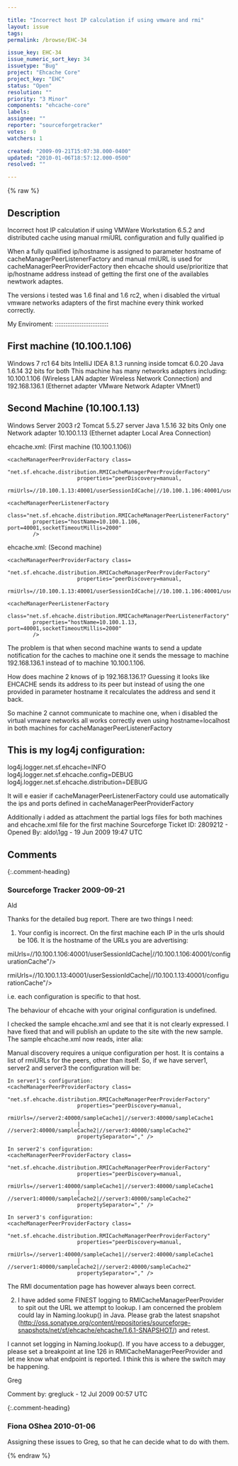 ```yaml
---

title: "Incorrect host IP calculation if using vmware and rmi"
layout: issue
tags: 
permalink: /browse/EHC-34

issue_key: EHC-34
issue_numeric_sort_key: 34
issuetype: "Bug"
project: "Ehcache Core"
project_key: "EHC"
status: "Open"
resolution: ""
priority: "3 Minor"
components: "ehcache-core"
labels: 
assignee: ""
reporter: "sourceforgetracker"
votes:  0
watchers: 1

created: "2009-09-21T15:07:38.000-0400"
updated: "2010-01-06T18:57:12.000-0500"
resolved: ""

---
```




{% raw %}



## Description

<div markdown="1" class="description">

Incorrect host IP calculation if using VMWare Workstation 6.5.2 and distributed cache using manual rmiURL configuration and fully qualified ip

When a fully qualified  ip/hostname is assigned to parameter hostname of cacheManagerPeerListenerFactory and manual rmiURL is used for cacheManagerPeerProviderFactory
then ehcache should use/prioritize  that ip/hostname address instead of getting the first one of the availables newtwork adaptes.

The versions i tested was 1.6 final and 1.6 rc2, when i disabled the virtual vmware networks adapters of the first machine every think worked correctly.

My Enviroment:
::::::::::::::::::::::::::::::

First machine (10.100.1.106)
--------------------------------------
Windows 7 rc1 64 bits
IntelliJ IDEA 8.1.3 running inside tomcat 6.0.20
Java 1.6.14 32 bits for both
This machine has many networks adapters including:  10.100.1.106  (Wireless LAN adapter Wireless Network Connection) and 192.168.136.1  (Ethernet adapter VMware Network Adapter VMnet1)

Second Machine (10.100.1.13)
-----------------------------------------
Windows Server 2003 r2
Tomcat 5.5.27 server
Java 1.5.16 32 bits
Only one Network adapter 10.100.1.13  (Ethernet adapter Local Area Connection)

ehcache.xml: (First machine (10.100.1.106))

    <cacheManagerPeerProviderFactory class=
                          "net.sf.ehcache.distribution.RMICacheManagerPeerProviderFactory"
                          properties="peerDiscovery=manual,
                          rmiUrls=//10.100.1.13:40001/userSessionIdCache|//10.100.1.106:40001/userSessionIdCache|//10.100.1.13:40001/configurationCache|//10.100.1.106:40001/configurationCache"/>

    <cacheManagerPeerListenerFactory
            class="net.sf.ehcache.distribution.RMICacheManagerPeerListenerFactory"
            properties="hostName=10.100.1.106, port=40001,socketTimeoutMillis=2000"
            />

ehcache.xml: (Second machine)

    <cacheManagerPeerProviderFactory class=
                          "net.sf.ehcache.distribution.RMICacheManagerPeerProviderFactory"
                          properties="peerDiscovery=manual,
                          rmiUrls=//10.100.1.13:40001/userSessionIdCache|//10.100.1.106:40001/userSessionIdCache|//10.100.1.13:40001/configurationCache|//10.100.1.106:40001/configurationCache"/>

    <cacheManagerPeerListenerFactory
            class="net.sf.ehcache.distribution.RMICacheManagerPeerListenerFactory"
            properties="hostName=10.100.1.13, port=40001,socketTimeoutMillis=2000"
            />

The problem is that when second machine wants to send a update notification for the caches to machine one
it sends the message to machine  192.168.136.1 instead of to machine 10.100.1.106.

How does machine 2 knows of ip 192.168.136.1?  Guessing it looks like EHCACHE sends its address to its peer 
but instead of using the one provided in parameter hostname it recalculates the address and send it back.

So machine 2 cannot communicate to machine one, when i disabled the virtual vmware networks all works correctly even using hostname=localhost in both machines for cacheManagerPeerListenerFactory

This is my log4j configuration:
---------------------------------------

log4j.logger.net.sf.ehcache=INFO
log4j.logger.net.sf.ehcache.config=DEBUG
log4j.logger.net.sf.ehcache.distribution=DEBUG

It will e easier if cacheManagerPeerListenerFactory could use automatically the ips and ports defined in cacheManagerPeerProviderFactory 

Additionally  i added as attachment the partial logs files for both machines and  ehcache.xml file for the first machine
Sourceforge Ticket ID: 2809212 - Opened By: aldo\1gg - 19 Jun 2009 19:47 UTC

</div>

## Comments


{:.comment-heading}
### **Sourceforge Tracker** <span class="date">2009-09-21</span>

<div markdown="1" class="comment">

Ald

Thanks for the detailed bug report. There are two things I need:

1) Your config is incorrect. On the first machine each IP in the urls should be 106. It is the hostname of the URLs you are advertising:

miUrls=//10.100.1.106:40001/userSessionIdCache|//10.100.1.106:40001/configurationCache"/>

rmiUrls=//10.100.1.13:40001/userSessionIdCache|//10.100.1.13:40001/configurationCache"/> 

i.e. each configuration is specific to that host.

The behaviour of ehcache with your original configuration is undefined.


I checked the sample ehcache.xml and see that it is not clearly expressed. I have fixed that and will publish an update to the site with the new sample. The sample ehcache.xml now reads, inter alia:

Manual discovery requires a unique configuration per host. It is contains a list of rmiURLs for the peers, other than itself. So, if we have server1, server2 and server3 the configuration will be:

    In server1's configuration:
    <cacheManagerPeerProviderFactory class=
                          "net.sf.ehcache.distribution.RMICacheManagerPeerProviderFactory"
                          properties="peerDiscovery=manual,
                          rmiUrls=//server2:40000/sampleCache1|//server3:40000/sampleCache1
                          | //server2:40000/sampleCache2|//server3:40000/sampleCache2"
                          propertySeparator="," />
                          
    In server2's configuration:
    <cacheManagerPeerProviderFactory class=
                          "net.sf.ehcache.distribution.RMICacheManagerPeerProviderFactory"
                          properties="peerDiscovery=manual,
                          rmiUrls=//server1:40000/sampleCache1|//server3:40000/sampleCache1
                          | //server1:40000/sampleCache2|//server3:40000/sampleCache2"
                          propertySeparator="," />
                          
    In server3's configuration:
    <cacheManagerPeerProviderFactory class=
                          "net.sf.ehcache.distribution.RMICacheManagerPeerProviderFactory"
                          properties="peerDiscovery=manual,
                          rmiUrls=//server1:40000/sampleCache1|//server2:40000/sampleCache1
                          | //server1:40000/sampleCache2|//server2:40000/sampleCache2"
                          propertySeparator="," />

The RMI documentation page has however always been correct.

2) I have added some FINEST logging to RMICacheManagerPeerProvider to spit out the URL we attempt to lookup. I am concerned the problem could lay in Naming.lookup() in Java. Please grab the latest snapshot (http://oss.sonatype.org/content/repositories/sourceforge-snapshots/net/sf/ehcache/ehcache/1.6.1-SNAPSHOT/) and retest. 

I cannot set logging in Naming.lookup(). If you have access to a debugger, please set a breakpoint at line 126 in RMICacheManagerPeerProvider and let me know what endpoint is reported. I think this is where the switch may be happening.

Greg

Comment by: gregluck - 12 Jul 2009 00:57 UTC

</div>


{:.comment-heading}
### **Fiona OShea** <span class="date">2010-01-06</span>

<div markdown="1" class="comment">

Assigning these issues to Greg, so that he can decide what to do with them.

</div>



{% endraw %}
